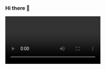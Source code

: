 ### Hi there 👋

![Hey there, I'm SK. I'm a software developer, a maker and infosec enthusiast. Check out my work](https://github.com/santhanakrishnanbtech/santhanakrishnanbtech/raw/master/bio.mp4)

<!--
**santhanakrishnanbtech/santhanakrishnanbtech** is a ✨ _special_ ✨ repository because its `README.md` (this file) appears on your GitHub profile.

Here are some ideas to get you started:

- 🔭 I’m currently working on ...
- 🌱 I’m currently learning ...
- 👯 I’m looking to collaborate on ...
- 🤔 I’m looking for help with ...
- 💬 Ask me about ...
- 📫 How to reach me: ...
- 😄 Pronouns: ...
- ⚡ Fun fact: ...
-->
